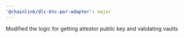```yaml
---
'@chainlink/dlc-btc-por-adapter': major
---
```


Modified the logic for getting attestor public key and validating vaults
